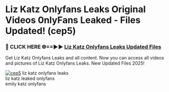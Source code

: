# Liz Katz Onlyfans Leaks Original Videos 0nlyFans Leaked - Files Updated! (cep5)

<h3>🔴 CLICK HERE 🌐==►► <a href="https://tinyurl.com/3hn5wdd3" rel="nofollow">Liz Katz Onlyfans Leaks Updated Files</a></h3>

Get Liz Katz Onlyfans Leaks and all content. Now you can access all videos and pictures of Liz Katz Onlyfans Leaks. New Updated Files 2025!

[![cep5](https://i.imgur.com/4HnBqBT.gif)](https://tinyurl.com/3hn5wdd3)
liz katz onlyfans leaks<br>
liz katz leaked onlyfans<br>
emily katz onlyfans